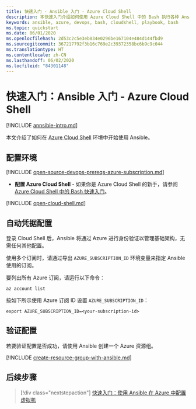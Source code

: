 ```yaml
---
title: 快速入门 - Ansible 入门 - Azure Cloud Shell
description: 本快速入门介绍如何使用 Azure Cloud Shell 中的 Bash 执行各种 Ansible 任务
keywords: ansible, azure, devops, bash, cloudshell, playbook, bash
ms.topic: quickstart
ms.date: 06/01/2020
ms.openlocfilehash: 2d53c2c5e3eb834e0296be167104e484d144fbd9
ms.sourcegitcommit: 367217792f3b16c769e2c39372358bc6b9c9c044
ms.translationtype: HT
ms.contentlocale: zh-CN
ms.lasthandoff: 06/02/2020
ms.locfileid: "84301148"
---
```

# <a name="quickstart-getting-started-with-ansible---azure-cloud-shell"></a>快速入门：Ansible 入门 - Azure Cloud Shell

[!INCLUDE [annsible-intro.md](includes/ansible-intro.md)]

本文介绍了如何在 [Azure Cloud Shell](/azure/cloud-shell/overview) 环境中开始使用 Ansible。

## <a name="configure-your-environment"></a>配置环境

[!INCLUDE [open-source-devops-prereqs-azure-subscription.md](../includes/open-source-devops-prereqs-azure-subscription.md)]
- **配置 Azure Cloud Shell** - 如果你是 Azure Cloud Shell 的新手，请参阅 [Azure Cloud Shell 中的 Bash 快速入门](https://docs.microsoft.com/azure/cloud-shell/quickstart)。

[!INCLUDE [open-cloud-shell.md](../includes/open-cloud-shell.md)]

## <a name="automatic-credential-configuration"></a>自动凭据配置

登录 Cloud Shell 后，Ansible 将通过 Azure 进行身份验证以管理基础架构，无需任何其他配置。 

使用多个订阅时，请通过导出 `AZURE_SUBSCRIPTION_ID` 环境变量来指定 Ansible 使用的订阅。 

要列出所有 Azure 订阅，请运行以下命令：

```azurecli-interactive
az account list
```

按如下所示使用 Azure 订阅 ID 设置 `AZURE_SUBSCRIPTION_ID`：

```console
export AZURE_SUBSCRIPTION_ID=<your-subscription-id>
```

## <a name="verify-the-configuration"></a>验证配置
若要验证配置是否成功，请使用 Ansible 创建一个 Azure 资源组。

[!INCLUDE [create-resource-group-with-ansible.md](includes/ansible-snippet-create-resource-group.md)]

## <a name="next-steps"></a>后续步骤

> [!div class="nextstepaction"] 
> [快速入门：使用 Ansible 在 Azure 中配置虚拟机](./vm-configure.md)